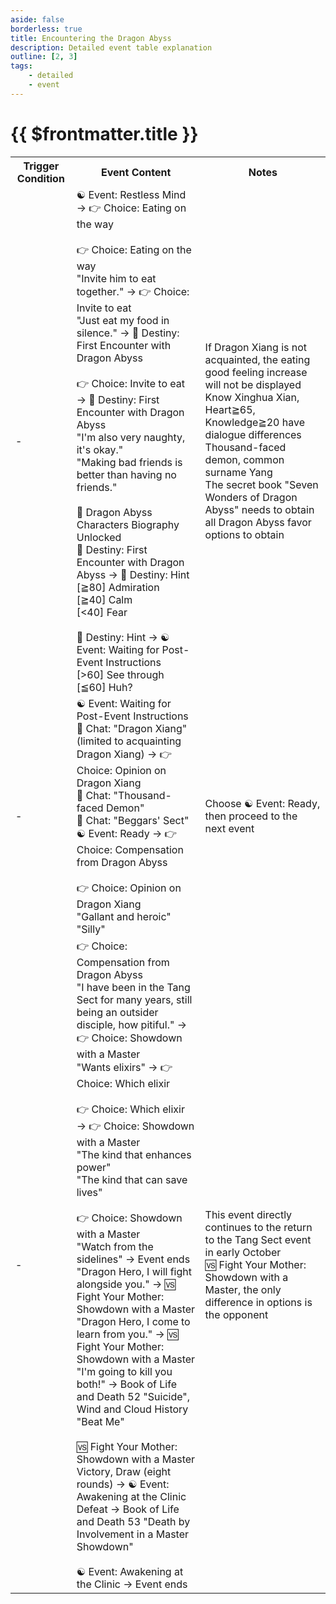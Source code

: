 ```yaml
---
aside: false
borderless: true
title: Encountering the Dragon Abyss
description: Detailed event table explanation
outline: [2, 3]
tags:
    - detailed
    - event
---
```


# {{ $frontmatter.title }}

<Table class="timeline-table">
    <tr class="timeline-header">
        <th>Trigger Condition</th>
        <th>Event Content</th>
        <th>Notes</th>
    </tr>
	<tr>
		<td>-</td>
		<td>
			<span title="Heart-20">☯ Event: Restless Mind → 👉 Choice: Eating on the way </span> <br>
			<br>
			👉 Choice: Eating on the way<br>
			<span title="Social+1, Temperament+1">"Invite him to eat together." → 👉 Choice: Invite to eat </span> <br>
			<span title="Social-1, Temperament-1, Morality-1">"Just eat my food in silence." → 🎲 Destiny: First Encounter with Dragon Abyss </span> <br>
			<br>
			👉 Choice: Invite to eat → 🎲 Destiny: First Encounter with Dragon Abyss <br>
			<span title="Oral+1, Temperament+1, Dragon Abyss+1">"I'm also very naughty, it's okay." </span> <br>
			<span title="Social+1, Temperament+1, Dragon Abyss+1">"Making bad friends is better than having no friends." </span> <br>
			<br>
			📖 Dragon Abyss Characters Biography Unlocked<br>
			<span title="
Upper limit 80, Morality correction (villain -20, bad guy -10, good guy +10, hero +20)
Knowledge <20: Dragon Abyss+1
			">🎲 Destiny: First Encounter with Dragon Abyss → 🎲 Destiny: Hint </span> <br>
			<span title="Cultivation-1">[≧80] Admiration </span> <br>
			<span title="Cultivation+1">[≧40] Calm </span> <br>
			<span title="Temperament-1">[<40] Fear </span> <br>
			<br>
			<span title="Social≧60: Heart+15">🎲 Destiny: Hint → ☯ Event: Waiting for Post-Event Instructions </span> <br>
			<span title="Temperament-1">[>60] See through </span> <br>
			[≦60] Huh? <br>
		</td>
		<td>
		If Dragon Xiang is not acquainted, the eating good feeling increase will not be displayed <br>
		Know Xinghua Xian, Heart≧65, Knowledge≧20 have dialogue differences <br>
		Thousand-faced demon, common surname Yang <br>
		The secret book "Seven Wonders of Dragon Abyss" needs to obtain all Dragon Abyss favor options to obtain <br>
		</td>
	</tr>
	<tr>
		<td>-</td>
		<td>
			☯ Event: Waiting for Post-Event Instructions <br>
			<span title="Dragon Abyss+2">💬 Chat: "Dragon Xiang" (limited to acquainting Dragon Xiang) → 👉 Choice: Opinion on Dragon Xiang </span> <br>
			<span title="Social-1">💬 Chat: "Thousand-faced Demon" </span> <br>
			💬 Chat: "Beggars' Sect" <br>
			☯ Event: Ready → 👉 Choice: Compensation from Dragon Abyss <br>
			<br>
			👉 Choice: Opinion on Dragon Xiang <br>
			<span title="Dragon Abyss+1">"Gallant and heroic" </span> <br>
			<span title="Social+1, Temperament+1, Oral+1, Secret book 'Records of Ghosts and Monsters of the Martial World' or 'Records of Ghosts and Monsters of the Martial World. Continued'">"Silly" </span> <br>
		</td>
		<td>Choose ☯ Event: Ready, then proceed to the next event</td>
	</tr>
	<tr>
		<td>-</td>
		<td>
			👉 Choice: Compensation from Dragon Abyss <br>
			<span title="
Dragon Abyss favor≧4: Secret book 'Mystical Finger of Xuanxuan'
Heart<35: Secret book 'Worry Fist'
Temperament≧60: Secret book 'Thunder and Lightning Blade'
Not meeting the above three conditions: Secret book 'Primordial Child Qi'
If multiple conditions are met, the order of acquisition is from top to bottom
			">"I have been in the Tang Sect for many years, still being an outsider disciple, how pitiful." → 👉 Choice: Showdown with a Master </span> <br>
			"Wants elixirs" → 👉 Choice: Which elixir <br>
			<br>
			👉 Choice: Which elixir → 👉 Choice: Showdown with a Master <br>
			<span title="【Five-Colored Dragon Sand Pill】">"The kind that enhances power" </span> <br>
			<span title="【Nine Springs Elixir】">"The kind that can save lives" </span> <br>
			<br>
			👉 Choice: Showdown with a Master <br>
			<span title="Temperament-1, Martial Arts+4">"Watch from the sidelines" → Event ends </span> <br>
			<span title="Temperament+1">"Dragon Hero, I will fight alongside you." → 🆚 Fight Your Mother: Showdown with a Master </span> <br>
			<span title="Temperament+2">"Dragon Hero, I come to learn from you." → 🆚 Fight Your Mother: Showdown with a Master </span> <br>
			"I'm going to kill you both!" → Book of Life and Death 52 "Suicide", Wind and Cloud History "Beat Me" <br>
			<br>
			🆚 Fight Your Mother: Showdown with a Master <br>
			<span title="Martial Arts+5, Reputation+2, Dragon Abyss+1">Victory, Draw (eight rounds) → ☯ Event: Awakening at the Clinic </span> <br>
			Defeat → Book of Life and Death 53 "Death by Involvement in a Master Showdown" <br>
			<br>
			<span title="Silver+1000">☯ Event: Awakening at the Clinic → Event ends </span> <br>
		</td>
		<td>
		This event directly continues to the return to the Tang Sect event in early October <br>
		🆚 Fight Your Mother: Showdown with a Master, the only difference in options is the opponent <br>
		</td>
	</tr>
</table>